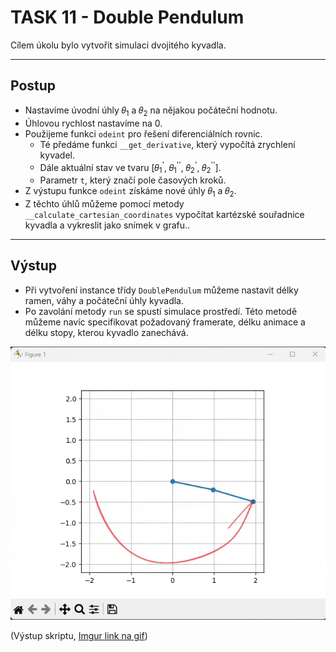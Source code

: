 # TASK 11 - Double Pendulum

Cílem úkolu bylo vytvořit simulaci dvojitého kyvadla. 

---
## Postup
- Nastavíme úvodní úhly 𝜃<sub>1</sub> a 𝜃<sub>2</sub> na nějakou počáteční hodnotu.
- Úhlovou rychlost nastavíme na 0.
- Použijeme funkci `odeint` pro řešení diferenciálních rovnic.
  - Té předáme funkci `__get_derivative`, který vypočítá zrychlení kyvadel.
  - Dále aktuální stav ve tvaru [𝜃<sub>1</sub><sup>'</sup>, 𝜃<sub>1</sub><sup>''</sup>, 𝜃<sub>2</sub><sup>'</sup>, 𝜃<sub>2</sub><sup>''</sup>].
  - Parametr `t`, který značí pole časových kroků.
- Z výstupu funkce `odeint` získáme nové úhly 𝜃<sub>1</sub> a 𝜃<sub>2</sub>.
- Z těchto úhlů můžeme pomocí metody `__calculate_cartesian_coordinates` vypočítat kartézské souřadnice kyvadla a vykreslit jako snímek v grafu..
---

## Výstup
- Při vytvoření instance třídy `DoublePendulum` můžeme nastavit délky ramen, váhy a počáteční úhly kyvadla.
- Po zavolání metody `run` se spustí simulace prostředí. Této metodě můžeme navíc specifikovat požadovaný framerate, délku animace a délku stopy, kterou kyvadlo zanechává.

![](./result.gif)

(Výstup skriptu, [Imgur link na gif](https://imgur.com/a/fyclzfG))
